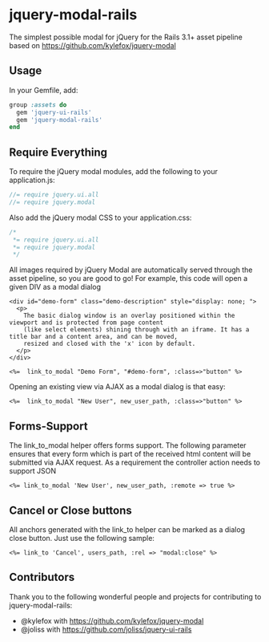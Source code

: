 jquery-modal-rails
==================

The simplest possible modal for jQuery for the Rails 3.1+ asset pipeline based on https://github.com/kylefox/jquery-modal

## Usage

In your Gemfile, add:

```ruby
group :assets do
  gem 'jquery-ui-rails'
  gem 'jquery-modal-rails'
end
```

## Require Everything

To require the jQuery modal modules, add the following to your application.js:

```javascript
//= require jquery.ui.all
//= require jquery.modal
```

Also add the jQuery modal CSS to your application.css:

```css
/*
 *= require jquery.ui.all
 *= require jquery.modal
 */
```

All images required by jQuery Modal are automatically served through the asset
pipeline, so you are good to go! For example, this code will open a given DIV
as a modal dialog

```rails
<div id="demo-form" class="demo-description" style="display: none; ">
  <p>
    The basic dialog window is an overlay positioned within the viewport and is protected from page content
    (like select elements) shining through with an iframe. It has a title bar and a content area, and can be moved,
    resized and closed with the 'x' icon by default.
  </p>
</div>

<%=  link_to_modal "Demo Form", "#demo-form", :class=>"button" %>
```

Opening an existing view via AJAX as a modal dialog is that easy:

```rails
<%=  link_to_modal "New User", new_user_path, :class=>"button" %>
```

## Forms-Support

The link_to_modal helper offers forms support. The following parameter ensures that every form which is part
of the received html content will be submitted via AJAX request. As a requirement the controller action needs
to support JSON

```rails
<%= link_to_modal 'New User', new_user_path, :remote => true %>
```

## Cancel or Close buttons

All anchors generated with the link_to helper can be marked as a dialog close button. Just use the following
sample:

```rails
<%= link_to 'Cancel', users_path, :rel => "modal:close" %>
```

## Contributors

Thank you to the following wonderful people and projects for contributing to jquery-modal-rails:

* @kylefox with https://github.com/kylefox/jquery-modal
* @joliss with https://github.com/joliss/jquery-ui-rails

